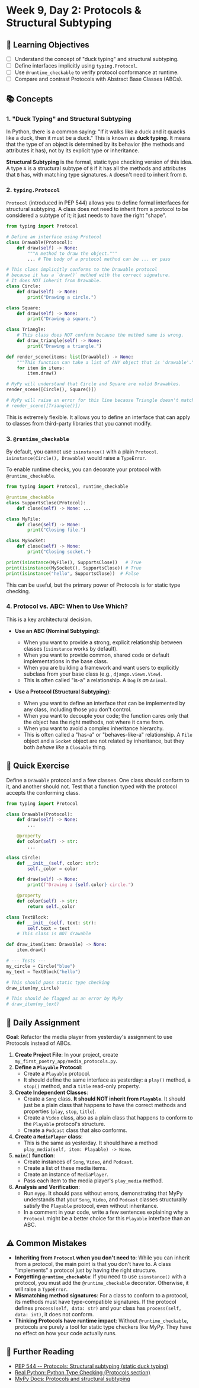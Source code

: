 # Week 9, Day 2: Protocols & Structural Subtyping

## 🎯 Learning Objectives
- [ ] Understand the concept of "duck typing" and structural subtyping.
- [ ] Define interfaces implicitly using `typing.Protocol`.
- [ ] Use `@runtime_checkable` to verify protocol conformance at runtime.
- [ ] Compare and contrast Protocols with Abstract Base Classes (ABCs).

## 📚 Concepts

### 1. "Duck Typing" and Structural Subtyping
In Python, there is a common saying: "If it walks like a duck and it quacks like a duck, then it must be a duck." This is known as **duck typing**. It means that the type of an object is determined by its behavior (the methods and attributes it has), not by its explicit type or inheritance.

**Structural Subtyping** is the formal, static type checking version of this idea. A type `A` is a structural subtype of `B` if it has all the methods and attributes that `B` has, with matching type signatures. `A` doesn't need to inherit from `B`.

### 2. `typing.Protocol`
`Protocol` (introduced in PEP 544) allows you to define formal interfaces for structural subtyping. A class does not need to inherit from a protocol to be considered a subtype of it; it just needs to have the right "shape".

```python
from typing import Protocol

# Define an interface using Protocol
class Drawable(Protocol):
    def draw(self) -> None:
        """A method to draw the object."""
        ... # The body of a protocol method can be ... or pass

# This class implicitly conforms to the Drawable protocol
# because it has a `draw()` method with the correct signature.
# It does NOT inherit from Drawable.
class Circle:
    def draw(self) -> None:
        print("Drawing a circle.")

class Square:
    def draw(self) -> None:
        print("Drawing a square.")

class Triangle:
    # This class does NOT conform because the method name is wrong.
    def draw_triangle(self) -> None:
        print("Drawing a triangle.")

def render_scene(items: list[Drawable]) -> None:
    """This function can take a list of ANY object that is 'drawable'."""
    for item in items:
        item.draw()

# MyPy will understand that Circle and Square are valid Drawables.
render_scene([Circle(), Square()])

# MyPy will raise an error for this line because Triangle doesn't match the protocol.
# render_scene([Triangle()])
```
This is extremely flexible. It allows you to define an interface that can apply to classes from third-party libraries that you cannot modify.

### 3. `@runtime_checkable`
By default, you cannot use `isinstance()` with a plain `Protocol`.
`isinstance(Circle(), Drawable)` would raise a `TypeError`.

To enable runtime checks, you can decorate your protocol with `@runtime_checkable`.

```python
from typing import Protocol, runtime_checkable

@runtime_checkable
class SupportsClose(Protocol):
    def close(self) -> None: ...

class MyFile:
    def close(self) -> None:
        print("Closing file.")

class MySocket:
    def close(self) -> None:
        print("Closing socket.")

print(isinstance(MyFile(), SupportsClose))   # True
print(isinstance(MySocket(), SupportsClose)) # True
print(isinstance("hello", SupportsClose))  # False
```
This can be useful, but the primary power of Protocols is for static type checking.

### 4. Protocol vs. ABC: When to Use Which?
This is a key architectural decision.

- **Use an ABC (Nominal Subtyping)**:
  - When you want to provide a strong, explicit relationship between classes (`isinstance` works by default).
  - When you want to provide common, shared code or default implementations in the base class.
  - When you are building a framework and want users to explicitly subclass from your base class (e.g., `django.views.View`).
  - This is often called "is-a" a relationship. A `Dog` *is an* `Animal`.

- **Use a Protocol (Structural Subtyping)**:
  - When you want to define an interface that can be implemented by any class, including those you don't control.
  - When you want to decouple your code; the function cares only that the object has the right methods, not where it came from.
  - When you want to avoid a complex inheritance hierarchy.
  - This is often called a "has-a" or "behaves-like-a" relationship. A `File` object and a `Socket` object are not related by inheritance, but they both *behave like* a `Closable` thing.

## 🔹 Quick Exercise

Define a `Drawable` protocol and a few classes. One class should conform to it, and another should not. Test that a function typed with the protocol accepts the conforming class.

```python
from typing import Protocol

class Drawable(Protocol):
    def draw(self) -> None:
        ...

    @property
    def color(self) -> str:
        ...

class Circle:
    def __init__(self, color: str):
        self._color = color

    def draw(self) -> None:
        print(f"Drawing a {self.color} circle.")

    @property
    def color(self) -> str:
        return self._color

class TextBlock:
    def __init__(self, text: str):
        self.text = text
    # This class is NOT drawable

def draw_item(item: Drawable) -> None:
    item.draw()

# --- Tests ---
my_circle = Circle("blue")
my_text = TextBlock("hello")

# This should pass static type checking
draw_item(my_circle)

# This should be flagged as an error by MyPy
# draw_item(my_text)
```

## 📝 Daily Assignment
**Goal**: Refactor the media player from yesterday's assignment to use Protocols instead of ABCs.

1.  **Create Project File**: In your project, create `my_first_poetry_app/media_protocols.py`.
2.  **Define a `Playable` Protocol**:
    -   Create a `Playable` protocol.
    -   It should define the same interface as yesterday: a `play()` method, a `stop()` method, and a `title` read-only property.
3.  **Create Independent Classes**:
    -   Create a `Song` class. **It should NOT inherit from `Playable`**. It should just be a plain class that happens to have the correct methods and properties (`play`, `stop`, `title`).
    -   Create a `Video` class, also as a plain class that happens to conform to the `Playable` protocol's structure.
    -   Create a `Podcast` class that also conforms.
4.  **Create a `MediaPlayer` class**:
    -   This is the same as yesterday. It should have a method `play_media(self, item: Playable) -> None`.
5.  **`main()` function**:
    -   Create instances of `Song`, `Video`, and `Podcast`.
    -   Create a list of these media items.
    -   Create an instance of `MediaPlayer`.
    -   Pass each item to the media player's `play_media` method.
6.  **Analysis and Verification**:
    -   Run `mypy`. It should pass without errors, demonstrating that MyPy understands that your `Song`, `Video`, and `Podcast` classes structurally satisfy the `Playable` protocol, even without inheritance.
    -   In a comment in your code, write a few sentences explaining why a `Protocol` might be a better choice for this `Playable` interface than an ABC.

## ⚠️ Common Mistakes
- **Inheriting from `Protocol` when you don't need to**: While you can inherit from a protocol, the main point is that you don't have to. A class "implements" a protocol just by having the right structure.
- **Forgetting `@runtime_checkable`**: If you need to use `isinstance()` with a protocol, you must add the `@runtime_checkable` decorator. Otherwise, it will raise a `TypeError`.
- **Mismatching method signatures**: For a class to conform to a protocol, its methods must have type-compatible signatures. If the protocol defines `process(self, data: str)` and your class has `process(self, data: int)`, it does not conform.
- **Thinking Protocols have runtime impact**: Without `@runtime_checkable`, protocols are purely a tool for static type checkers like MyPy. They have no effect on how your code actually runs.

## 📖 Further Reading
- [PEP 544 -- Protocols: Structural subtyping (static duck typing)](https://peps.python.org/pep-0544/)
- [Real Python: Python Type Checking (Protocols section)](https://realpython.com/python-type-checking/#duck-types-and-protocols)
- [MyPy Docs: Protocols and structural subtyping](https://mypy.readthedocs.io/en/stable/protocols.html)
